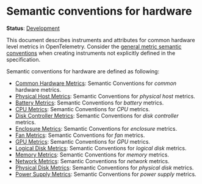 <!--- Hugo front matter used to generate the website version of this page:
linkTitle: Hardware
--->

# Semantic conventions for hardware

**Status**: [Development][DocumentStatus]

This document describes instruments and attributes for common hardware level
metrics in OpenTelemetry. Consider the [general metric semantic conventions](/docs/general/metrics.md#general-guidelines)
when creating instruments not explicitly defined in the specification.

Semantic conventions for hardware are defined as following:

* [Common Hardware Metrics](common.md): Semantic Conventions for *common* hardware metrics.
* [Physical Host Metrics](host.md): Semantic Conventions for *physical host* metrics.
* [Battery Metrics](battery.md): Semantic Conventions for *battery* metrics.
* [CPU Metrics](cpu.md): Semantic Conventions for *CPU* metrics.
* [Disk Controller Metrics](disk-controller.md): Semantic Conventions for *disk controller* metrics.
* [Enclosure Metrics](enclosure.md): Semantic Conventions for *enclosure* metrics.
* [Fan Metrics](fan.md): Semantic Conventions for *fan* metrics.
* [GPU Metrics](gpu.md): Semantic Conventions for *GPU* metrics.
* [Logical Disk Metrics](logical-disk.md): Semantic Conventions for *logical disk* metrics.
* [Memory Metrics](memory.md): Semantic Conventions for *memory* metrics.
* [Network Metrics](network.md): Semantic Conventions for *network* metrics.
* [Physical Disk Metrics](physical-disk.md): Semantic Conventions for *physical disk* metrics.
* [Power Supply Metrics](power-supply.md): Semantic Conventions for *power supply* metrics.

[DocumentStatus]: https://opentelemetry.io/docs/specs/otel/document-status
